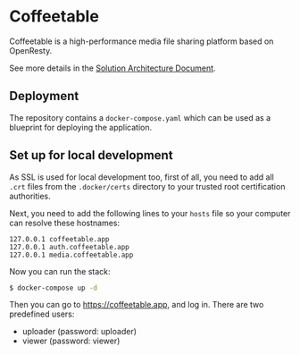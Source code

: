 # Coffeetable

Coffeetable is a high-performance media file sharing platform based on OpenResty.

See more details in the [Solution Architecture Document](docs/architecture.md).

## Deployment

The repository contains a `docker-compose.yaml` which can be used as a blueprint for deploying the application.

## Set up for local development

As SSL is used for local development too, first of all, you need to add all `.crt` files from the `.docker/certs` directory to your trusted root certification authorities.

Next, you need to add the following lines to your `hosts` file so your computer can resolve these hostnames:

```
127.0.0.1 coffeetable.app
127.0.0.1 auth.coffeetable.app
127.0.0.1 media.coffeetable.app
```

Now you can run the stack:

```sh
$ docker-compose up -d
```

Then you can go to https://coffeetable.app, and log in. There are two predefined users:

* uploader (password: uploader)
* viewer (password: viewer)
